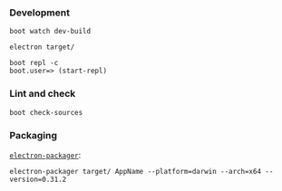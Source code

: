 ### Development

```
boot watch dev-build
```

```
electron target/
```

```
boot repl -c
boot.user=> (start-repl)
```

### Lint and check

```
boot check-sources
```

### Packaging

[`electron-packager`](https://github.com/maxogden/electron-packager):

```
electron-packager target/ AppName --platform=darwin --arch=x64 --version=0.31.2
```

